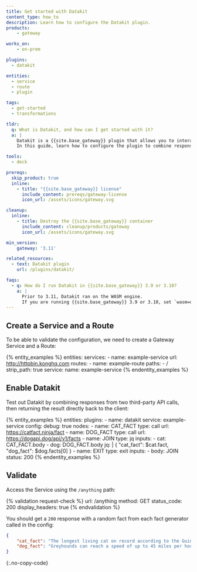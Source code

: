 ```yaml
---
title: Get started with Datakit
content_type: how_to
description: Learn how to configure the Datakit plugin.
products:
    - gateway

works_on:
    - on-prem

plugins:
  - datakit

entities: 
  - service
  - route
  - plugin

tags:
  - get-started
  - transformations

tldr: 
  q: What is Datakit, and how can I get started with it?
  a: |
    Datakit is a {{site.base_gateway}} plugin that allows you to interact with third-party APIs.
    In this guide, learn how to configure the plugin to combine responses from two third-party API calls and return directly to the client.

tools:
  - deck

prereqs:
  skip_product: true
  inline:
    - title: "{{site.base_gateway}} license"
      include_content: prereqs/gateway-license
      icon_url: /assets/icons/gateway.svg

cleanup:
  inline:
    - title: Destroy the {{site.base_gateway}} container
      include_content: cleanup/products/gateway
      icon_url: /assets/icons/gateway.svg

min_version:
    gateway: '3.11'

related_resources:
  - text: Datakit plugin
    url: /plugins/datakit/

faqs:
  - q: How do I run Datakit in {{site.base_gateway}} 3.9 or 3.10?
    a: |
      Prior to 3.11, Datakit ran on the WASM engine. 
      If you are running {{site.base_gateway}} 3.9 or 3.10, set `wasm=on` in `kong.conf`, then reload your {{site.base_gateway}} instance before configuring the plugin.
---
```


## Create a Service and a Route

To be able to validate the configuration, we need to create a Gateway Service and a Route:

<!--vale off -->
{% entity_examples %}
entities:
  services:
    - name: example-service
      url: http://httpbin.konghq.com
  routes:
    - name: example-route
      paths:
        - /
      strip_path: true
      service: 
        name: example-service
{% endentity_examples %}
<!--vale on -->

## Enable Datakit

Test out Datakit by combining responses from two third-party API calls, then returning the result directly back to the client:

<!--vale off -->
{% entity_examples %}
entities:
  plugins:
    - name: datakit
      service: example-service
      config:
        debug: true
        nodes:
        - name: CAT_FACT
          type: call
          url: https://catfact.ninja/fact
        - name: DOG_FACT
          type: call
          url: https://dogapi.dog/api/v1/facts
        - name: JOIN
          type: jq
          inputs:
          - cat: CAT_FACT.body
          - dog: DOG_FACT.body
          jq: |
            {
              "cat_fact": $cat.fact,
              "dog_fact": $dog.facts[0]
            }
        - name: EXIT
          type: exit
          inputs:
          - body: JOIN
          status: 200
{% endentity_examples %}
<!--vale on -->

## Validate

Access the Service using the `/anything` path:

{% validation request-check %}
url: /anything
method: GET
status_code: 200
display_headers: true
{% endvalidation %}

You should get a `200` response with a random fact from each fact generator called in the config:

```json
{
    "cat_fact": "The longest living cat on record according to the Guinness Book belongs to the late Creme Puff of Austin, Texas who lived to the ripe old age of 38 years and 3 days!",
    "dog_fact": "Greyhounds can reach a speed of up to 45 miles per hour."
}
```
{:.no-copy-code}
